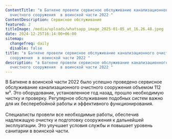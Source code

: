```yaml
---
ContentTitle: "в Баткене провели сервисное обслуживание канализационного
  очистного сооружения  в воинской части 2022 "
ContentDescription: Сервисное обслуживание
featured: 2
titleImage: /media/uploads/whatsapp_image_2025-01-05_at_16.26.48.jpeg
date: 2024-12-25T16:14:00+06:00
sitemap:
  changefreq: daily
  disable: false
title: "в Баткене провели сервисное обслуживание канализационного очистного
  сооружения  в воинской части 2022 "
description: "в Баткене провели сервисное обслуживание канализационного
  очистного сооружения  в воинской части 2022 "
---
```

В Баткене в воинской части 2022 было успешно проведено сервисное обслуживание канализационного очистного сооружения объемом 112 м³. Это оборудование, установленное год назад, прошло необходимую чистку и проверку. Регулярное обслуживание подобных систем важно для их бесперебойной работы и эффективного функционирования. \
\
Специалисты провели все необходимые работы, обеспечив надлежащую очистку и подготовку сооружения к дальнейшей эксплуатации. Это улучшает условия службы и повышает уровень санитарии в воинской части.

